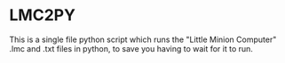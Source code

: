 # LMC2PY

This is a single file python script which runs the "Little Minion Computer" .lmc and .txt files in python, to save you having to wait for it to run.
